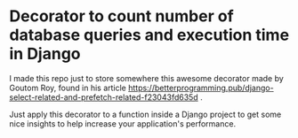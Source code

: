 # Decorator to count number of database queries and execution time in Django

I made this repo just to store somewhere this awesome decorator made by Goutom Roy, found in his article https://betterprogramming.pub/django-select-related-and-prefetch-related-f23043fd635d .

Just apply this decorator to a function inside a Django project to get some nice insights to help increase your application's performance.
